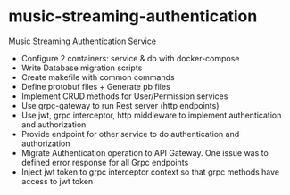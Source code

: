 # music-streaming-authentication

Music Streaming Authentication Service

- Configure 2 containers: service & db with docker-compose
- Write Database migration scripts
- Create makefile with common commands
- Define protobuf files + Generate pb files
- Implement CRUD methods for User/Permission services
- Use grpc-gateway to run Rest server (http endpoints)
- Use jwt, grpc interceptor, http middleware to implement authentication and authorization
- Provide endpoint for other service to do authentication and authorization
- Migrate Authentication operation to API Gateway. One issue was to defined error response for all Grpc endpoints
- Inject jwt token to grpc interceptor context so that grpc methods have access to jwt token
